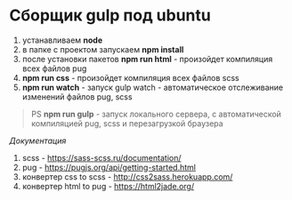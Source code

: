 # Сборщик gulp под ubuntu

1. устанавливаем **node**
1. в папке с проектом запускаем **npm install**
1. после установки пакетов **npm run html** - произойдет компиляция всех файлов pug
1. **npm run css** - произойдет компиляция всех файлов scss
1. **npm run watch** - запуск gulp watch - автоматическое отслеживание изменений файлов pug, scss

> PS **npm run gulp** - запуск локального сервера, с автоматической компиляцией pug, scss и перезагрузкой браузера 

*Документация*

1. scss - https://sass-scss.ru/documentation/
1. pug - https://pugjs.org/api/getting-started.html
1. конвертер css to scss - http://css2sass.herokuapp.com/
1. конвертер html to pug - https://html2jade.org/